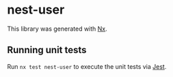 # nest-user

This library was generated with [Nx](https://nx.dev).

## Running unit tests

Run `nx test nest-user` to execute the unit tests via [Jest](https://jestjs.io).
